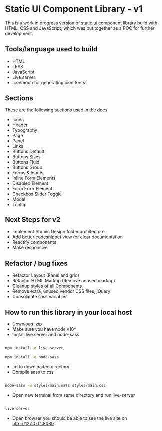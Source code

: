 # Static UI Component Library - v1

This is a work in progress version of static ui component library build with HTML, CSS and JavaScript, which was put together as a POC for further development. 

## Tools/language used to build
* HTML
* LESS
* JavaScript
* Live server
* Iconmoon for generating icon fonts

## Sections

These are the following sections used in the docs

* Icons
* Header
* Typography
* Page
* Panel
* Links
* Buttons Default
* Buttons Sizes
* Buttons Fluid
* Buttons Group
* Forms & Inputs
* Inline Form Elements
* Disabled Element
* Form Error Element
* Checkbox Slider Toggle
* Modal
* Tooltip


## Next Steps for v2

* Implement Atomic Design folder architecture
* Add better codesnippet view for clear documentation
* Reactify components
* Make responsive


## Refactor / bug fixes

* Refactor Layout (Panel and grid)
* Refactor HTML Markup (Remove unused markup)
* Cleanup styles of all Components
* Remove extra, unused vendor CSS files, jQuery
* Consolidate sass variables


## How to run this library in your local host

* Download .zip
* Make sure you have node v10^
* Install live server and node-sass

```sh

npm install -g live-server

npm install -g node-sass

```
* cd to downloaded directory
* Compile sass to css

```sh

node-sass -w styles/main.sass styles/main.css

```

* Open new terminal from same directory and run live-server

```sh

live-server

```

* Open browser you should be able to see the live site on http://127.0.0.1:8080






